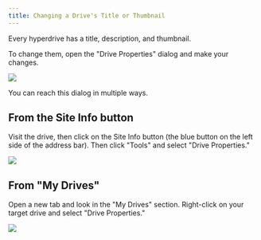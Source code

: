 ```yaml
---
title: Changing a Drive's Title or Thumbnail
---
```


Every hyperdrive has a title, description, and thumbnail.

To change them, open the "Drive Properties" dialog and make your changes.

<img className="centered" src="/img/drive-properties-dialog.png" />

You can reach this dialog in multiple ways.

## From the Site Info button

Visit the drive, then click on the Site Info button (the blue button on the left side of the address bar). Then click "Tools" and select "Drive Properties."

<img className="centered" src="/img/drive-properties-in-siteinfo.png" />

## From "My Drives"

Open a new tab and look in the "My Drives" section. Right-click on your target drive and select "Drive Properties."

<img className="centered" src="/img/drive-properties-in-my-drives.png" />
